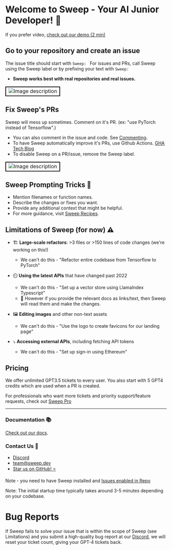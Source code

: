 # Welcome to Sweep - Your AI Junior Developer! 🎉

If you prefer video, [check out our demo (2 min)](https://www.youtube.com/watch?v=fr5V5EWVcyM&lc=UgxM_ZzFiFYfjo1ADU54AaABAg)

## Go to your repository and create an issue
The issue title should start with `Sweep: ` For issues and PRs, call Sweep using the Sweep label or by prefixing your text with `Sweep: `
- **Sweep works best with real repositories and real issues.**


<table>
  <tr>
    <td style="border: 2px solid black;">
      <img src="https://github.com/sweepai/sweep/assets/44910023/68b345eb-0ae5-455e-a1a3-c388b1f032f6" alt="Image description">
    </td>
  </tr>
</table>

## Fix Sweep's PRs

Sweep will mess up sometimes. Comment on it's PR. (ex: "use PyTorch instead of Tensorflow".)
- You can also comment in the issue and code. See [Commenting](https://docs.sweep.dev/commenting).
- To have Sweep automatically improve it's PRs, use Github Actions. [GHA Tech Blog](https://docs.sweep.dev/blogs/giving-dev-tools)
- To disable Sweep on a PR/issue, remove the Sweep label.


<table>
  <tr>
    <td style="border: 2px solid black;">
      <img src="https://github.com/sweepai/sweep/assets/44910023/9323aa0c-0f32-4da1-89bc-418e44372d8b" alt="Image description">
    </td>
  </tr>
</table>


## Sweep Prompting Tricks 📝

* Mention filenames or function names.
* Describe the changes or fixes you want.
* Provide any additional context that might be helpful.
* For more guidance, visit [Sweep Recipes](https://docs.sweep.dev/recipes).

## Limitations of Sweep (for now) ⚠️

* 🏗️ **Large-scale refactors**: >3 files or >150 lines of code changes (we're working on this!)
    * We can't do this - "Refactor entire codebase from Tensorflow to PyTorch"

* ⏲️ **Using the latest APIs** that have changed past 2022
    * We can't do this - "Set up a vector store using LlamaIndex Typescript"
    * 🎩 However if you provide the relevant docs as links/text, then Sweep will read them and make the changes.

* 🖼️ **Editing images** and other non-text assets
    * We can't do this - "Use the logo to create favicons for our landing page"

* ⤵️ **Accessing external APIs**, including fetching API tokens
    * We can't do this - "Set up sign-in using Ethereum"

## Pricing
We offer unlimited GPT3.5 tickets to every user. You also start with 5 GPT4 credits which are used when a PR is created.

For professionals who want more tickets and priority support/feature requests, check out [Sweep Pro](https://buy.stripe.com/9AQ8zB26letOgzC5kp)

---

### Documentation 📚

[Check out our docs](https://docs.sweep.dev/).

### Contact Us 👥
- [Discord](https://discord.com/invite/sweep-ai)
- team@sweep.dev
- [Star us on GitHub! ⭐](https://github.com/sweepai/sweep)


Note - you need to have Sweep installed and [Issues enabled in Repo](https://docs.github.com/en/repositories/managing-your-repositorys/settings-and-features/enabling-features-for-your-repository/enabling-or-disabling-github-discussions-for-a-repository)

Note: The initial startup time typically takes around 3-5 minutes depending on your codebase.

# Bug Reports

If Sweep fails to solve your issue that is within the scope of Sweep (see Limitations) and you submit a high-quality bug report at our [Discord](https://discord.gg/sweep-ai), we will reset your ticket count, giving your GPT-4 tickets back.
